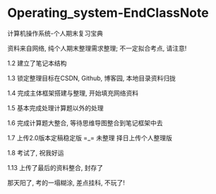 # Operating_system-EndClassNote
计算机操作系统-个人期末复习宝典

资料来自网络, 纯个人期末整理需求整理; 不一定拟合考点, 请注意!

1.2	建立了笔记本结构

1.3	锁定整理目标在CSDN, Github, 博客园, 本地目录资料归拢

1.4	完成主体框架搭建与整理, 开始填充网络资料

1.5	基本完成处理计算题以外的处理

1.6 完成计算题大整合, 等待思维导图整合到笔记框架中去

1.7 上传2.0版本定稿稳定版 =_= 未整理
    择日上传个人整理版

1.8 考试了, 祝我好运

1.13 上传了最后的资料整合, 封存了

那天阳了, 考的一塌糊涂, 差点挂科, 不玩了!
